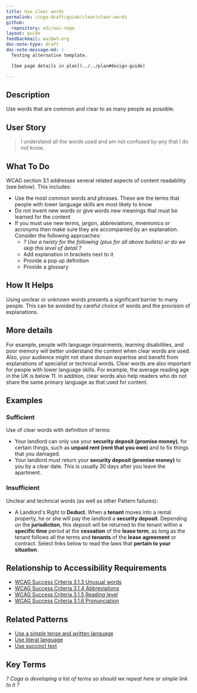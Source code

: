 ```yaml
---
title: Use clear words
permalink: /coga-draft/guide/clear/clear-words
github:
  repository: w3c/wai-coga
layout: guide
feedbackmail: wai@w3.org
doc-note-type: draft
doc-note-message-md: |
  Testing alternative template.

  [See page details in plan](../../plan#design-guide)

---
```

## Description

Use words that are common and clear to as many people as possible.

## User Story

<blockquote class="pull">I understand all the words used and am not confused by any that I do not know.</blockquote>

## What To Do

WCAG section 3.1 addresses several related aspects of content readability (see below). This includes:

- Use the most common words and phrases. These are the terms that people with lower language skills are most likely to know
- Do not invent new words or give words new meanings that must be learned for the content
- If you must use new terms, jargon, abbreviations, mnemonics or acronyms then make sure they are accompanied by an explanation. Consider the following approaches:
  - *? Use a twisty for the following (plus for all above bullets) or do we skip this level of detail ?*
  - Add explanation in brackets next to it
  - Provide a pop up definition
  - Provide a glossary

## How It Helps

Using unclear or unknown words presents a significant barrier to many people. This can be avoided by careful choice of words and the provision of explanations.

## More details

For example, people with language impairments, learning disabilities, and poor memory will better understand the content when clear words are used. Also, your audience might not share domain expertise and benefit from explanations of specialist or technical words. Clear words are also important for people with lower language skills. For example, the average reading age in the UK is below 11. In addition, clear words also help readers who do not share the same primary language as that used for content.

## Examples

### Sufficient

Use of clear words with definition of terms:

- Your landlord can only use your **security deposit (promise money)**, for certain things, such as **unpaid rent (rent that you owe)** and to fix things that you damaged.
- Your landlord must return your **security deposit (promise money)** to you by a clear date. This is usually 30 days after you leave the apartment.

### Insufficient

Unclear and technical words (as well as other Pattern failures):

- A Landlord's Right to **Deduct**. When a **tenant** moves into a rental property, he or she will pay the landlord a **security deposit**. Depending on the **jurisdiction**, this deposit will be returned to the tenant within a **specific time** period at the **cessation** of the **lease term**, as long as the tenant follows all the terms and **tenants** of the **lease agreement** or contract. Select links below to read the laws that **pertain to your situation**.

## Relationship to Accessibility Requirements

- [WCAG Success Criteria 3.1.3 Unusual words](https://www.w3.org/WAI/WCAG21/quickref/#unusual-words)
- [WCAG Success Criteria 3.1.4 Abbreviations](https://www.w3.org/WAI/WCAG21/quickref/#abbreviations)
- [WCAG Success Criteria 3.1.5 Reading level](https://www.w3.org/WAI/WCAG21/quickref/#reading-level)
- [WCAG Success Criteria 3.1.6 Pronunciation](https://www.w3.org/WAI/WCAG21/quickref/#pronunciation)

## Related Patterns

- [Use a simple tense and written language](./simple-language)
- [Use literal language](./literal-language)
- [Use succinct text](./succinct-text)

## Key Terms

*? Coga is developing a list of terms so should we repeat here or simple link to it ?*
